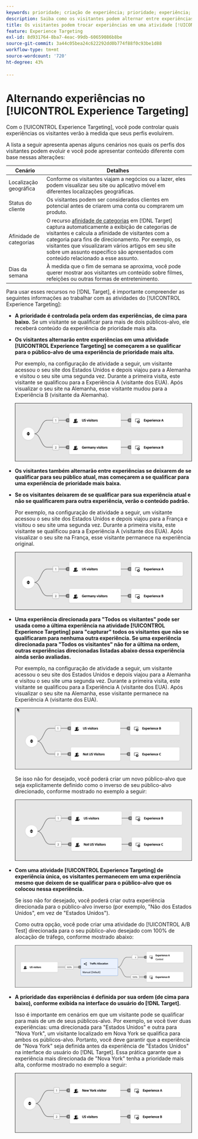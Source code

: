 ```yaml
---
keywords: prioridade; criação de experiência; prioridade; experiência; público-alvo; experiência; troca de experiências; visual experience composer
description: Saiba como os visitantes podem alternar entre experiências em uma atividade  [!DNL Adobe Target] [!UICONTROL Experience Targeting] (XT) conforme seus perfis evoluem.
title: Os visitantes podem trocar experiências em uma atividade [!UICONTROL Experience Targeting]?
feature: Experience Targeting
exl-id: 8d931764-8ba7-4eac-99db-60659086b8be
source-git-commit: 3a44c05bea24c622292dd0b774f88f0c93be1d88
workflow-type: tm+mt
source-wordcount: '720'
ht-degree: 43%

---
```


# Alternando experiências no [!UICONTROL Experience Targeting]

Com o [!UICONTROL Experience Targeting], você pode controlar quais experiências os visitantes verão à medida que seus perfis evoluírem.

A lista a seguir apresenta apenas alguns cenários nos quais os perfis dos visitantes podem evoluir e você pode apresentar conteúdo diferente com base nessas alterações:

| Cenário | Detalhes |
|--- |--- |
| Localização geográfica | Conforme os visitantes viajam a negócios ou a lazer, eles podem visualizar seu site ou aplicativo móvel em diferentes localizações geográficas. |
| Status do cliente | Os visitantes podem ser considerados clientes em potencial antes de criarem uma conta ou comprarem um produto. |
| Afinidade de categorias | O recurso [afinidade de categorias](/help/main/c-target/c-visitor-profile/category-affinity.md) em [!DNL Target] captura automaticamente a exibição de categorias de visitantes e calcula a afinidade de visitantes com a categoria para fins de direcionamento. Por exemplo, os visitantes que visualizaram vários artigos em seu site sobre um assunto específico são apresentados com conteúdo relacionado a esse assunto. |
| Dias da semana | À medida que o fim de semana se aproxima, você pode querer mostrar aos visitantes um conteúdo sobre filmes, refeições ou outras formas de entretenimento. |

Para usar esses recursos no [!DNL Target], é importante compreender as seguintes informações ao trabalhar com as atividades do [!UICONTROL Experience Targeting]:

* **A prioridade é controlada pela ordem das experiências, de cima para baixo.** Se um visitante se qualificar para mais de dois públicos-alvo, ele receberá conteúdo da experiência de prioridade mais alta.
* **Os visitantes alternarão entre experiências em uma atividade [!UICONTROL Experience Targeting] se começarem a se qualificar para o público-alvo de uma experiência de prioridade mais alta.**

  Por exemplo, na configuração de atividade a seguir, um visitante acessou o seu site dos Estados Unidos e depois viajou para a Alemanha e visitou o seu site uma segunda vez. Durante a primeira visita, este visitante se qualificou para a Experiência A (visitante dos EUA). Após visualizar o seu site na Alemanha, esse visitante mudou para a Experiência B (visitante da Alemanha).

  ![Prioridade dos EUA > Alemanha](/help/main/c-activities/t-experience-target/t-xt-create/assets/xt_priority_us_germany-refresh.png)

* **Os visitantes também alternarão entre experiências se deixarem de se qualificar para seu público atual, mas começarem a se qualificar para uma experiência de prioridade mais baixa.**
* **Se os visitantes deixarem de se qualificar para sua experiência atual e não se qualificarem para outra experiência, verão o conteúdo padrão.**

  Por exemplo, na configuração de atividade a seguir, um visitante acessou o seu site dos Estados Unidos e depois viajou para a França e visitou o seu site uma segunda vez. Durante a primeira visita, este visitante se qualificou para a Experiência A (visitante dos EUA). Após visualizar o seu site na França, esse visitante permanece na experiência original.

  ![Prioridade dos EUA > Alemanha](/help/main/c-activities/t-experience-target/t-xt-create/assets/xt_priority_us_germany-refresh.png)

* **Uma experiência direcionada para &quot;Todos os visitantes&quot; pode ser usada como a última experiência na atividade [!UICONTROL Experience Targeting] para &quot;capturar&quot; todos os visitantes que não se qualificaram para nenhuma outra experiência. Se uma experiência direcionada para &quot;Todos os visitantes&quot; não for a última na ordem, outras experiências direcionadas listadas abaixo dessa experiência ainda serão avaliadas.**

  Por exemplo, na configuração de atividade a seguir, um visitante acessou o seu site dos Estados Unidos e depois viajou para a Alemanha e visitou o seu site uma segunda vez. Durante a primeira visita, este visitante se qualificou para a Experiência A (visitante dos EUA). Após visualizar o seu site na Alemanha, esse visitante permanece na Experiência A (visitante dos EUA).

  ![Prioridade dos EUA > Todos os visitantes](/help/main/c-activities/t-experience-target/t-xt-create/assets/xt_priority_us_not_us-refresh.png)

  Se isso não for desejado, você poderá criar um novo público-alvo que seja explicitamente definido como o inverso de seu público-alvo direcionado, conforme mostrado no exemplo a seguir:

  ![Prioridade dos EUA > Não EUA](/help/main/c-activities/t-experience-target/t-xt-create/assets/not-us.png)

* **Com uma atividade [!UICONTROL Experience Targeting] de experiência única, os visitantes permanecem em uma experiência mesmo que deixem de se qualificar para o público-alvo que os colocou nessa experiência.**

  Se isso não for desejado, você poderá criar outra experiência direcionada para o público-alvo inverso (por exemplo, &quot;Não dos Estados Unidos&quot;, em vez de &quot;Estados Unidos&quot;).

  Como outra opção, você pode criar uma atividade do [!UICONTROL A/B Test] direcionada para o seu público-alvo desejado com 100% de alocação de tráfego, conforme mostrado abaixo:

  ![Prioridade de uma experiência](/help/main/c-activities/t-experience-target/t-xt-create/assets/xt_priority_one_experience-refresh.png)

* **A prioridade das experiências é definida por sua ordem (de cima para baixo), conforme exibida na interface do usuário do [!DNL Target].**

  Isso é importante em cenários em que um visitante pode se qualificar para mais de um de seus públicos-alvo. Por exemplo, se você tiver duas experiências: uma direcionada para &quot;Estados Unidos&quot; e outra para &quot;Nova York&quot;, um visitante localizado em Nova York se qualifica para ambos os públicos-alvo. Portanto, você deve garantir que a experiência de &quot;Nova York&quot; seja definida antes da experiência de &quot;Estados Unidos&quot; na interface do usuário do [!DNL Target]. Essa prática garante que a experiência mais direcionada de &quot;Nova York&quot; tenha a prioridade mais alta, conforme mostrado no exemplo a seguir:

  ![Prioridade de NY > EUA](/help/main/c-activities/t-experience-target/t-xt-create/assets/xt_priority_ny_us-refresh.png)
